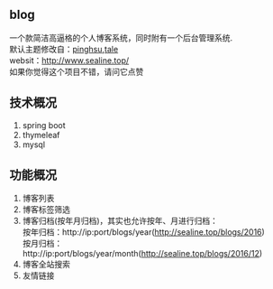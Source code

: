 ## blog
一个款简洁高逼格的个人博客系统，同时附有一个后台管理系统.            
默认主题修改自：[pinghsu](https://github.com/chakhsu/pinghsu),[tale](https://github.com/otale/tale)             
websit：http://www.sealine.top/    
如果你觉得这个项目不错，请问它点赞      
## 技术概况
1. spring boot
2. thymeleaf
3. mysql

## 功能概况
1. 博客列表
2. 博客标签筛选
3. 博客归档(按年月归档)，其实也允许按年、月进行归档：        
按年归档：http://ip:port/blogs/year(http://sealine.top/blogs/2016)   
按月归档：http://ip:port/blogs/year/month(http://sealine.top/blogs/2016/12)   
4. 博客全站搜索
5. 友情链接
 
